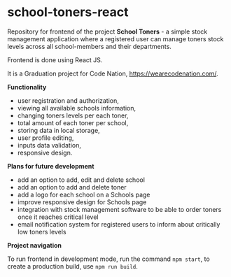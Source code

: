 # school-toners-react
Repository for frontend of the project **School Toners** - a simple stock management application where a registered user can manage toners stock levels across all school-members and their departments.

Frontend is done using React JS.

It is a Graduation project for Code Nation, https://wearecodenation.com/.

**Functionality**

* user registration and authorization,
* viewing all available schools information,
* changing toners levels per each toner,
* total amount of each toner per school,
* storing data in local storage,
* user profile editing,
* inputs data validation,
* responsive design.

**Plans for future development**
* add an option to add, edit and delete school
* add an option to add and delete toner
* add a logo for each school on a Schools page
* improve responsive design for Schools page
* integration with stock management software to be able to order toners once it reaches critical level
* email notification system for registered users to inform about critically low toners levels

**Project navigation**

To run frontend in development mode, run the command `npm start`, to create a production build, use `npm run build`. 
